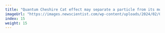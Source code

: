 ```yaml
---
title: "Quantum Cheshire Cat effect may separate a particle from its momentum"
imageUrl: "https://images.newscientist.com/wp-content/uploads/2024/02/08145728/SEI_190312069.jpg?width=600"
index: 15
weight: 15
---
```

